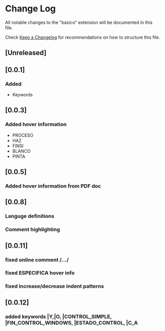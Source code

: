 # Change Log

All notable changes to the "basico" extension will be documented in this file.

Check [Keep a Changelog](http://keepachangelog.com/) for recommendations on how to structure this file.

## [Unreleased]

## [0.0.1]
### Added
- Keywords

## [0.0.3]
### Added hover information
- PROCESO
- HAZ
- FINSI
- BLANCO
- PINTA

## [0.0.5]
### Added hover information from PDF doc

## [0.0.8]
### Languge definitions
### Comment highlighting

## [0.0.11]
### fixed online comment /*...*/
### fixed ESPECIFICA hover info
### fixed increase/decrease indent patterns

## [0.0.12]
### added keywords |Y,|O, |CONTROL_SIMPLE, |FIN_CONTROL_WINDOWS, |ESTADO_CONTROL, |C_A

